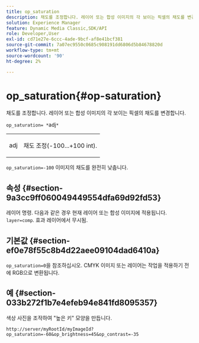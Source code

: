 ```yaml
---
title: op_saturation
description: 채도를 조정합니다. 레이어 또는 합성 이미지의 각 보이는 픽셀의 채도를 변경합니다.
solution: Experience Manager
feature: Dynamic Media Classic,SDK/API
role: Developer,User
exl-id: cd71e27e-6ccc-4ade-9bcf-af8e41bcf381
source-git-commit: 7a07ec9550c0685c908191dd6806d5b84678820d
workflow-type: tm+mt
source-wordcount: '90'
ht-degree: 2%

---
```


# op_saturation{#op-saturation}

채도를 조정합니다. 레이어 또는 합성 이미지의 각 보이는 픽셀의 채도를 변경합니다.

`op_saturation= *`adj`*`

<table id="simpletable_5F118A28FE674B06A16F6F19C56B4594"> 
 <tr class="strow"> 
  <td class="stentry"> <p><span class="varname"> adj</span> </p> </td> 
  <td class="stentry"> <p>채도 조정(-100...+100 int). </p></td> 
 </tr> 
</table>

`op_saturation=-100` 이미지의 채도를 완전히 낮춥니다.

## 속성 {#section-9a3cc9ff060049449554dfa69d92fd53}

레이어 명령. 다음과 같은 경우 현재 레이어 또는 합성 이미지에 적용됩니다. `layer=comp`. 효과 레이어에서 무시됨.

## 기본값 {#section-ef0e78f55c8b4d22aee09104dad6410a}

`op_saturation=0`을 참조하십시오. CMYK 이미지 또는 레이어는 작업을 적용하기 전에 RGB으로 변환됩니다.

## 예 {#section-033b272f1b7e4efeb94e841fd8095357}

색상 사진을 조작하여 &quot;높은 키&quot; 모양을 만듭니다.

`http://server/myRootId/myImageId?op_saturation=-60&op_brightness=45&op_contrast=-35`
